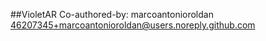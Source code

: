 ##VioletAR
Co-authored-by: marcoantonioroldan <46207345+marcoantonioroldan@users.noreply.github.com>
